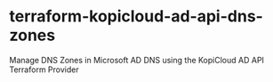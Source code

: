 # terraform-kopicloud-ad-api-dns-zones
Manage DNS Zones in Microsoft AD DNS using the KopiCloud AD API Terraform Provider
